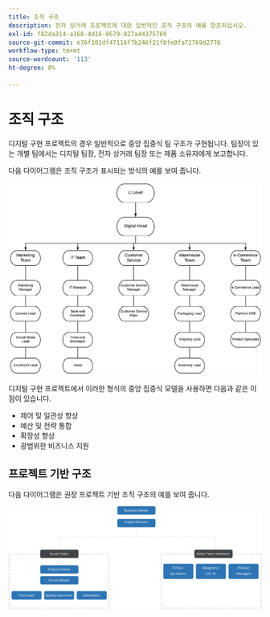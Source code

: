 ```yaml
---
title: 조직 구조
description: 전자 상거래 프로젝트에 대한 일반적인 조직 구조의 예를 참조하십시오.
exl-id: f82da314-a168-4d16-8679-827a44375769
source-git-commit: e76f101df47116f7b246f21f0fe0fa72769d2776
workflow-type: tm+mt
source-wordcount: '113'
ht-degree: 0%

---
```


# 조직 구조

디지털 구현 프로젝트의 경우 일반적으로 중앙 집중식 팀 구조가 구현됩니다. 팀장이 있는 개별 팀에서는 디지털 팀장, 전자 상거래 팀장 또는 제품 소유자에게 보고합니다.

다음 다이어그램은 조직 구조가 표시되는 방식의 예를 보여 줍니다.

![조직 구조 다이어그램](../../assets/playbooks/org-structure.png)

디지털 구현 프로젝트에서 이러한 형식의 중앙 집중식 모델을 사용하면 다음과 같은 이점이 있습니다.

- 제어 및 일관성 향상
- 예산 및 전략 통합
- 확장성 향상
- 광범위한 비즈니스 지원

## 프로젝트 기반 구조

다음 다이어그램은 권장 프로젝트 기반 조직 구조의 예를 보여 줍니다.

![프로젝트 기반 조직 구조 다이어그램](../../assets/playbooks/org-structure-project.png)
